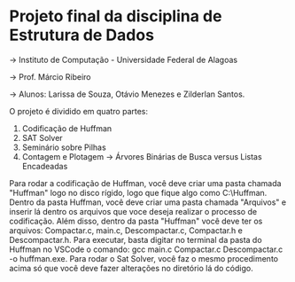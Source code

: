 

# Projeto final da disciplina de Estrutura de Dados

-> Instituto de Computação - Universidade Federal de Alagoas

-> Prof. Márcio Ribeiro

-> Alunos: Larissa de Souza, Otávio Menezes e Zilderlan Santos.

O projeto é dividido em quatro partes:

1. Codificação de Huffman
2. SAT Solver
3. Seminário sobre Pilhas
4. Contagem e Plotagem -> Árvores Binárias de Busca versus Listas Encadeadas

Para rodar a codificação de Huffman, você deve criar uma pasta chamada "Huffman" logo no disco rígido, logo que fique algo como C:\Huffman. Dentro da pasta Huffman, você deve criar uma pasta chamada "Arquivos" e inserir lá dentro os arquivos que voce deseja realizar o processo de codificação. Além disso, dentro da pasta "Huffman" você deve ter os arquivos: Compactar.c, main.c, Descompactar.c, Compactar.h e Descompactar.h. Para executar, basta digitar no terminal da pasta do Huffman no VSCode o comando: gcc main.c Compactar.c Descompactar.c -o huffman.exe.
Para rodar o Sat Solver, você faz o mesmo procedimento acima só que você deve fazer alterações no diretório lá do código.
